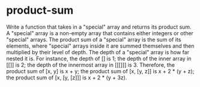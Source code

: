 # product-sum


  Write a function that takes in a "special" array and returns its product sum.
  A "special" array is a non-empty array that contains either integers or other
  "special" arrays. The product sum of a "special" array is the sum of its
  elements, where "special" arrays inside it are summed themselves and then
  multiplied by their level of depth.
  The depth of a "special" array is how far nested it is. For instance, the
  depth of [] is 1; the depth of the inner array in
  [[]] is 2; the depth of the innermost array in
  [[[]]] is 3.
  Therefore, the product sum of [x, y] is x + y; the
  product sum of [x, [y, z]] is x + 2 * (y + z); the
  product sum of [x, [y, [z]]] is x + 2 * (y + 3z).
